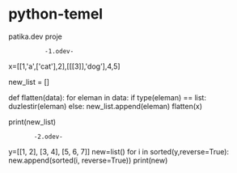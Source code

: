 # python-temel
patika.dev proje
              
              -1.odev-

x=[[1,'a',['cat'],2],[[[3]],'dog'],4,5]

new_list = []

def flatten(data):
    for eleman in data:
        if type(eleman) == list:
            duzlestir(eleman)
        else:
            new_list.append(eleman)
flatten(x)

print(new_list)


           -2.odev-

y=[[1, 2], [3, 4], [5, 6, 7]]
new=list()
for i in sorted(y,reverse=True):
    new.append(sorted(i, reverse=True))
print(new)
